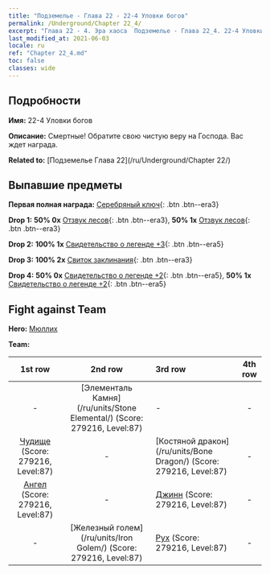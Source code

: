 ```yaml
---
title: "Подземелье - Глава 22 - 22-4 Уловки богов"
permalink: /Underground/Chapter 22_4/
excerpt: "Глава 22 - 4. Эра хаоса  Подземелье - Глава 22_4. 22-4 Уловки богов"
last_modified_at: 2021-06-03
locale: ru
ref: "Chapter 22_4.md"
toc: false
classes: wide
---
```


## Подробности

 **Имя:** 22-4 Уловки богов

 **Описание:** Смертные! Обратите свою чистую веру на Господа. Вас ждет награда.

 **Related to:** [Подземелье Глава 22](/ru/Underground/Chapter 22/)

## Выпавшие предметы

 **Первая полная награда:** [Серебряный ключ](/ItemsRU/con_693/){: .btn .btn--era3}

 **Drop 1:** **50% 0x** [Отзвук лесов](/ItemsRU/her_465/){: .btn .btn--era3}, **50% 1x** [Отзвук лесов](/ItemsRU/her_465/){: .btn .btn--era3}

 **Drop 2:** **100% 1x** [Свидетельство о легенде +3](/ItemsRU/mat_88/){: .btn .btn--era5}

 **Drop 3:** **100% 2x** [Свиток заклинания](/ItemsRU/con_694/){: .btn .btn--era3}

 **Drop 4:** **50% 0x** [Свидетельство о легенде +2](/ItemsRU/mat_81/){: .btn .btn--era5}, **50% 1x** [Свидетельство о легенде +2](/ItemsRU/mat_81/){: .btn .btn--era5}


## Fight against Team
 **Hero:** [Мюллих](/ru/heroes/Mullich/)

 **Team:**


  | 1st row | 2nd row | 3rd row | 4th row |
  |:----:|:----:|:----|:----:|
  | - | [Элементаль Камня](/ru/units/Stone Elemental/) (Score: 279216, Level:87)  | - | - |
  | [Чудище](/ru/units/Behemoth/) (Score: 279216, Level:87)  | - | [Костяной дракон](/ru/units/Bone Dragon/) (Score: 279216, Level:87)  | - |
  | [Ангел](/ru/units/Angel/) (Score: 279216, Level:87)  | - | [Джинн](/ru/units/Genie/) (Score: 279216, Level:87)  | - |
  | - | [Железный голем](/ru/units/Iron Golem/) (Score: 279216, Level:87)  | [Рух](/ru/units/Roc/) (Score: 279216, Level:87)  | - |


